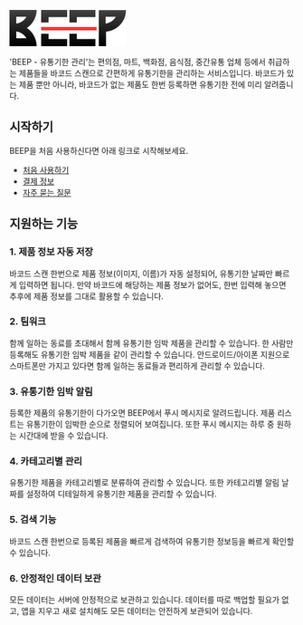 ![github pages](_images/beep_logo.svg)

'BEEP - 유통기한 관리'는 편의점, 마트, 백화점, 음식점, 중간유통 업체 등에서 취급하는 제품들을 바코드 스캔으로 간편하게 유통기한을 관리하는 서비스입니다.
바코드가 있는 제품 뿐만 아니라, 바코드가 없는 제품도 한번 등록하면 유통기한 전에 미리 알려줍니다.

## 시작하기
BEEP을 처음 사용하신다면 아래 링크로 시작해보세요.
 - [처음 사용하기](/getting-started.md)
 - [결제 정보](/payment.md)
 - [자주 묻는 질문](/faq.md)

## 지원하는 기능
### 1. 제품 정보 자동 저장
바코드 스캔 한번으로 제품 정보(이미지, 이름)가 자동 설정되어, 유통기한 날짜만 빠르게 입력하면 됩니다. 만약 바코드에 해당하는 제품 정보가 없어도, 한번 입력해 놓으면 추후에 제품 정보를 그대로 활용할 수 있습니다.

### 2. 팀워크
함께 일하는 동료를 초대해서 함께 유통기한 임박 제품을 관리할 수 있습니다. 한 사람만 등록해도 유통기한 임박 제품을 같이 관리할 수 있습니다. 안드로이드/아이폰 지원으로 스마트폰만 가지고 있다면 함께 일하는 동료들과 편리하게 관리할 수 있습니다.

### 3. 유통기한 임박 알림
등록한 제품의 유통기한이 다가오면 BEEP에서 푸시 메시지로 알려드립니다. 제품 리스트는 유통기한이 임박한 순으로 정렬되어 보여집니다. 또한 푸시 메시지는 하루 중 원하는 시간대에 받을 수 있습니다.

### 4. 카테고리별 관리
유통기한 제품을 카테고리별로 분류하여 관리할 수 있습니다. 또한 카테고리별 알림 날짜를 설정하여 디테일하게 유통기한 제품을 관리할 수 있습니다.

### 5. 검색 기능
바코드 스캔 한번으로 등록된 제품을 빠르게 검색하여 유통기한 정보등을 빠르게 확인할 수 있습니다.

### 6. 안정적인 데이터 보관
모든 데이터는 서버에 안정적으로 보관하고 있습니다. 데이터를 따로 백업할 필요가 없고, 앱을 지우고 새로 설치해도 모든 데이터는 안전하게 보관되어 있습니다.

